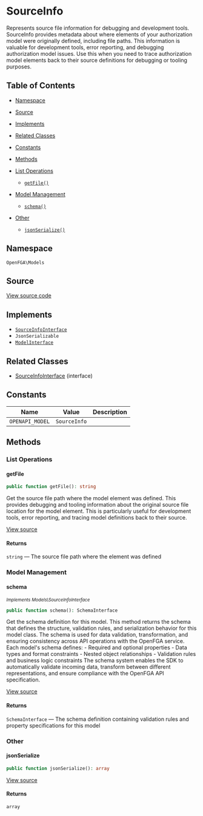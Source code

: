 # SourceInfo

Represents source file information for debugging and development tools. SourceInfo provides metadata about where elements of your authorization model were originally defined, including file paths. This information is valuable for development tools, error reporting, and debugging authorization model issues. Use this when you need to trace authorization model elements back to their source definitions for debugging or tooling purposes.

## Table of Contents

* [Namespace](#namespace)
* [Source](#source)
* [Implements](#implements)
* [Related Classes](#related-classes)
* [Constants](#constants)
* [Methods](#methods)

* [List Operations](#list-operations)
    * [`getFile()`](#getfile)
* [Model Management](#model-management)
    * [`schema()`](#schema)
* [Other](#other)
    * [`jsonSerialize()`](#jsonserialize)

## Namespace

`OpenFGA\Models`

## Source

[View source code](https://github.com/evansims/openfga-php/blob/main/src/Models/SourceInfo.php)

## Implements

* [`SourceInfoInterface`](SourceInfoInterface.md)
* `JsonSerializable`
* [`ModelInterface`](ModelInterface.md)

## Related Classes

* [SourceInfoInterface](Models/SourceInfoInterface.md) (interface)

## Constants

| Name            | Value        | Description |
| --------------- | ------------ | ----------- |
| `OPENAPI_MODEL` | `SourceInfo` |             |

## Methods

### List Operations

#### getFile

```php
public function getFile(): string

```

Get the source file path where the model element was defined. This provides debugging and tooling information about the original source file location for the model element. This is particularly useful for development tools, error reporting, and tracing model definitions back to their source.

[View source](https://github.com/evansims/openfga-php/blob/main/src/Models/SourceInfo.php#L65)

#### Returns

`string` — The source file path where the element was defined

### Model Management

#### schema

*<small>Implements Models\SourceInfoInterface</small>*

```php
public function schema(): SchemaInterface

```

Get the schema definition for this model. This method returns the schema that defines the structure, validation rules, and serialization behavior for this model class. The schema is used for data validation, transformation, and ensuring consistency across API operations with the OpenFGA service. Each model&#039;s schema defines: - Required and optional properties - Data types and format constraints - Nested object relationships - Validation rules and business logic constraints The schema system enables the SDK to automatically validate incoming data, transform between different representations, and ensure compliance with the OpenFGA API specification.

[View source](https://github.com/evansims/openfga-php/blob/main/src/Models/ModelInterface.php#L52)

#### Returns

`SchemaInterface` — The schema definition containing validation rules and property specifications for this model

### Other

#### jsonSerialize

```php
public function jsonSerialize(): array

```

[View source](https://github.com/evansims/openfga-php/blob/main/src/Models/SourceInfo.php#L74)

#### Returns

`array`
